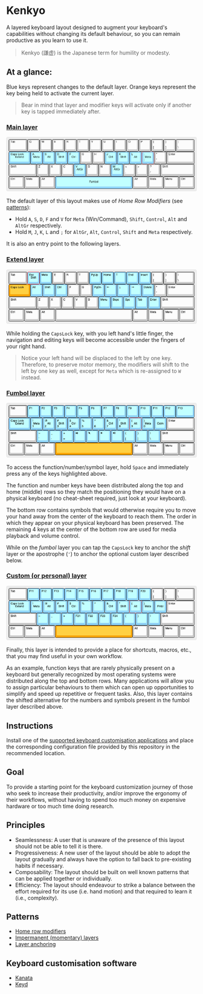 # Kenkyo

A layered keyboard layout designed to augment your keyboard's capabilities without changing its default behaviour, so you can remain productive as you learn to use it.

> Kenkyo (謙虚) is the Japanese term for humility or modesty.

## At a glance:

Blue keys represent changes to the default layer. Orange keys represent the key being held to activate the current layer.

> Bear in mind that layer and modifier keys will activate only if another key is tapped immediately after.

### [Main layer](https://www.keyboard-layout-editor.com/##@_name=Main;&@_w:1.5;&=Tab&=Q&=W&=E&=R&=T&=Y&=U&=I&=O&=P&=%7B%0A%5B&=%7D%0A%5D&_w:1.5;&=%7C%0A%5C;&@_c=#90D5FF&w:1.75;&=Caps%20Lock%0A%0A%0A%0A%0A%0A%0A%0A%0AExtend&=A%0A%0A%0A%0A%0A%0A%0A%0A%0AMeta&=S%0A%0A%0A%0A%0A%0A%0A%0A%0AShift&=D%0A%0A%0A%0A%0A%0A%0A%0A%0ACtrl&=F%0A%0A%0A%0A%0A%0A%0A%0A%0AAlt&_c=#cccccc;&=G&=H&_c=#90D5FF;&=J%0A%0A%0A%0A%0A%0A%0A%0A%0AAlt&=K%0A%0A%0A%0A%0A%0A%0A%0A%0ACtrl&=L%0A%0A%0A%0A%0A%0A%0A%0A%0AShift&=/:%0A/;%0A%0A%0A%0A%0A%0A%0A%0AAlt&_c=#cccccc;&=%22%0A'&_w:2.25;&=Enter;&@_w:2.25;&=Shift&=Z&=X&=C&_c=#90D5FF;&=V%0A%0A%0A%0A%0A%0A%0A%0A%0AAltGr&_c=#cccccc;&=B&=N&_c=#90D5FF;&=M%0A%0A%0A%0A%0A%0A%0A%0A%0AAltGr&_c=#cccccc;&=%3C%0A,&=%3E%0A.&=?%0A//&_w:2.75;&=Shift;&@_w:1.25;&=Ctrl&_w:1.25;&=Meta&_w:1.25;&=Alt&_c=#90D5FF&a:7&w:6.25;&=Fumbol&_c=#cccccc&a:4&w:1.25;&=Alt&_w:1.25;&=Meta&_w:1.25;&=Menu&_w:1.25;&=Ctrl)
  
![Main layer image](images/main.png)

The default layer of this layout makes use of _Home Row Modifiers_ (see [patterns](#patterns)):
- Hold `A`, `S`, `D`, `F` and `V` for `Meta` (Win/Command), `Shift`, `Control`, `Alt` and `AltGr` respectively.
- Hold `M`, `J`, `K`, `L` and `;` for `AltGr`, `Alt`, `Control`, `Shift` and `Meta` respectively.

It is also an entry point to the following layers.
  
### [Extend layer](https://www.keyboard-layout-editor.com/##@_name=Extend;&@_w:1.5;&=Tab&_c=#90D5FF;&=Esc&=Meta&_c=#cccccc;&=E&=R&=T&_c=#90D5FF;&=PgUp&=Home&=%E2%86%91&=End&=Insert&_c=#cccccc;&=%7B%0A%5B&=%7D%0A%5D&_w:1.5;&=%7C%0A%5C;&@_c=#FFA500&w:1.75;&=Caps%20Lock&_c=#90D5FF;&=Shift&=Ctrl&=Alt&_c=#cccccc;&=F&=G&_c=#90D5FF;&=PgDn&=%E2%86%90&=%E2%86%93&=%E2%86%92&=Delete&_c=#cccccc;&=%22%0A'&_w:2.25;&=Enter;&@_w:2.25;&=Shift&=Z&=X&=C&=V&=B&_c=#90D5FF;&=Menu&=Bspc&=Spc&=Tab&=Enter&_c=#cccccc&w:2.75;&=Shift;&@_w:1.25;&=Ctrl&_w:1.25;&=Meta&_w:1.25;&=Alt&_a:7&w:6.25;&=&_a:4&w:1.25;&=Alt&_w:1.25;&=Meta&_w:1.25;&=Menu&_w:1.25;&=Ctrl)
  
![Extend layer image](images/extend.png)

While holding the `CapsLock` key, with you left hand's little finger, the navigation and editing keys will become accessible under the fingers of your right hand. 
> Notice your left hand will be displaced to the left by one key. Therefore, to preserve motor memory, the modifiers will shift to the left by one key as well, except for `Meta` which is re-assigned to `W` instead.
  
### [Fumbol layer](https://www.keyboard-layout-editor.com/##@_name=Fumbol%3B&@_w:1.5%3B&=Tab&_c=%2390D5FF%3B&=F1&=F2&=F3&=F4&=F5&=F6&=F7&=F8&=F9&=F10&=F11&=F12&_w:1.5%3B&=F13%3B&@_w:1.75%3B&=Caps%20Lock%0A%0A%0A%0A%0A%0A%0A%0A%0AExtend&=!%0A1%0A%0A%0A%0A%0A%0A%0A%0AMeta&=%2F@%0A2%0A%0A%0A%0A%0A%0A%0A%0AShift&=%23%0A3%0A%0A%0A%0A%0A%0A%0A%0ACtrl&=$%0A4%0A%0A%0A%0A%0A%0A%0A%0AAlt&=%25%0A5&=%5E%0A6&=%2F&%0A7%0A%0A%0A%0A%0A%0A%0A%0AAlt&=*%0A8%0A%0A%0A%0A%0A%0A%0A%0ACtrl&=(%0A9%0A%0A%0A%0A%0A%0A%0A%0AShift&=)%0A0%0A%0A%0A%0A%0A%0A%0A%0AMeta&=%7C%0A%5C&_c=%23cccccc&w:2.25%3B&=Enter%3B&@_w:2.25%3B&=Shift&_c=%2390D5FF%3B&=Mute&=VolDn&=VolUp&=Play%0APause&=Cstm&=~%0A%60&=%2F_%0A-&=+%0A%2F=&=%7B%0A%5B&=%7D%0A%5D&_c=%23cccccc&w:2.75%3B&=Shift%3B&@_w:1.25%3B&=Ctrl&_w:1.25%3B&=Meta&_w:1.25%3B&=Alt&_c=%23FFA500&a:7&w:6.25%3B&=&_c=%23cccccc&a:4&w:1.25%3B&=Alt&_w:1.25%3B&=Meta&_w:1.25%3B&=Menu&_w:1.25%3B&=Ctrl)
  
![Fumbol layer image](images/fumbol.png)

To access the function/number/symbol layer, hold `Space` and immediately press any of the keys highlighted above.

The function and number keys have been distributed along the top and home (middle) rows so they match the positioning they would have on a physical keyboard (no cheat-sheet required, just look at your keyboard).

The bottom row contains symbols that would otherwise require you to move your hand away from the center of the keyboard to reach them. The order in which they appear on your physical keyboard has been preserved. The remaining 4 keys at the center of the bottom row are used for media playback and volume control.

While on the _fumbol_ layer you can tap the `CapsLock` key to anchor the _shift_ layer or the apostrophe (`'`) to anchor the optional custom layer described below.
  
### [Custom (or personal) layer](https://www.keyboard-layout-editor.com/##@_name=Custom&author=argenkiwi&notes=https/:////github.com//argenkiwi//kenkyo;&@_w:1.5;&=Tab&_c=#90D5FF;&=F11&=F12&=F13&=F14&=F15&=F16&=F17&=F18&=F19&=F20&_c=#cccccc;&=%7B%0A%5B&=%7D%0A%5D&_w:1.5;&=%7C%0A%5C;&@_c=#90D5FF&w:1.75;&=Caps%20Lock%0A%0A%0A%0A%0A%0A%0A%0A%0AExtend&=!%0A%0A%0A%0A%0A%0A%0A%0A%0AMeta&=/@%0A%0A%0A%0A%0A%0A%0A%0A%0AShift&=#%0A%0A%0A%0A%0A%0A%0A%0A%0ACtrl&=$%0A%0A%0A%0A%0A%0A%0A%0A%0AAlt&=%25&=%5E&=/&%0A%0A%0A%0A%0A%0A%0A%0A%0AAlt&=*%0A%0A%0A%0A%0A%0A%0A%0A%0ACtrl&=(%0A%0A%0A%0A%0A%0A%0A%0A%0AShift&=)%0A%0A%0A%0A%0A%0A%0A%0A%0AMeta&_a:7;&=Fmbl&_c=#cccccc&a:4&w:2.25;&=Enter;&@_w:2.25;&=Shift&_c=#90D5FF;&=~&=/_&=+&=F21&=F22&=F23&=F24&=%7B&=%7D&=%7C&_c=#cccccc&w:2.75;&=Shift;&@_w:1.25;&=Ctrl&_w:1.25;&=Meta&_w:1.25;&=Alt&_c=#FFA500&a:7&w:6.25;&=&_c=#cccccc&a:4&w:1.25;&=Alt&_w:1.25;&=Meta&_w:1.25;&=Menu&_w:1.25;&=Ctrl)
  
![Custom layer image](images/custom.png)

Finally, this layer is intended to provide a place for shortcuts, macros, etc., that you may find useful in your own workflow.

As an example, function keys that are rarely physically present on a keyboard but generally recognized by most operating systems were distributed along the top and bottom rows. Many applications will allow you to assign particular behaviours to them which can open up opportunities to simplify and speed up repetitive or frequent tasks. Also, this layer contains the shifted alternative for the numbers and symbols present in the fumbol layer described above.

## Instructions

Install one of the [supported keyboard customisation applications](#keyboard-customisation-software) and place the corresponding configuration file provided by this repository in the recommended location.

## Goal

To provide a starting point for the keyboard customization journey of those who seek to increase their productivity, and/or improve the ergonomy of their workflows, without having to spend too much money on expensive hardware or too much time doing research.

## Principles

- Seamlessness: A user that is unaware of the presence of this layout should not be able to tell it is there. 
- Progressiveness: A new user of the layout should be able to adopt the layout gradually and always have the option to fall back to pre-existing habits if necessary.
- Composability: The layout should be built on well known patterns that can be applied together or individually.
- Efficiency: The layout should endeavour to strike a balance between the effort required for its use (i.e. hand motion) and that required to learn it (i.e., complexity).
  
## Patterns

- [Home row modifiers](https://precondition.github.io/home-row-mods)
- [Impermanent (momentary) layers](https://jonny-wamsley.gitbook.io/the-ultimate-guide-to-keyboard-layers/ch-3-layer-activators/3.3-shift-layers)
- [Layer anchoring](https://argenkiwi.medium.com/keyboard-layer-pinning-20aafede96e5)
 
## Keyboard customisation software

- [Kanata](https://github.com/jtroo/kanata)
- [Keyd](https://github.com/rvaiya/keyd)
